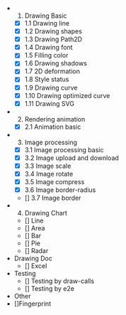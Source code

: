 
- 1. Drawing Basic
  - [x] 1.1 Drawing line
  - [x] 1.2 Drawing shapes
  - [x] 1.3 Drawing Path2D
  - [x] 1.4 Drawing font
  - [x] 1.5 Filling color
  - [x] 1.6 Drawing shadows
  - [x] 1.7 2D deformation
  - [x] 1.8 Style status
  - [x] 1.9 Drawing curve
  - [x] 1.10 Drawing optimized curve 
  - [x] 1.11 Drawing SVG
- 2. Rendering animation
  - [x] 2.1 Animation basic
- 3. Image processing
  - [x] 3.1 Image processing basic
  - [x] 3.2 Image upload and download
  - [x] 3.3 Image scale
  - [x] 3.4 Image rotate
  - [x] 3.5 Image compress
  - [x] 3.6 Image border-radius
  - [] 3.7 Image border
- 4. Drawing Chart
  - [] Line
  - [] Area
  - [] Bar
  - [] Pie
  - [] Radar
- Drawing Doc
  - [] Excel
- Testing
  - [] Testing by draw-calls
  - [] Testing by e2e
- Other
 - []Fingerprint

  
